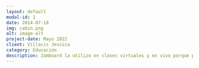 ```yaml
---
layout: default
modal-id: 1
date: 2014-07-18
img: cabin.png
alt: image-alt
project-date: Mayo 2022
client: Villacis Jessica
category: Educación
description: Jamboard la utilizo en clases virtuales y en vivo porque puedo diseñar diapositivas entretenidas para los estudiantes. Cuenta con una pantalla táctil p para poder colaborar con ideas entre varios participantes, lo que hace las clases más activas e interesantes.
---
```

